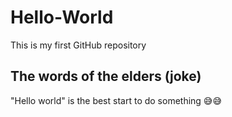 # Hello-World
This is my first GitHub repository

## The words of the elders (joke)
"Hello world" is the best start to do something 😅😅
 
